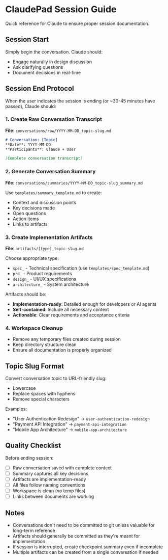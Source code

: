 # ClaudePad Session Guide

Quick reference for Claude to ensure proper session documentation.

## Session Start

Simply begin the conversation. Claude should:
- Engage naturally in design discussion
- Ask clarifying questions
- Document decisions in real-time

## Session End Protocol

When the user indicates the session is ending (or ~30-45 minutes have passed), Claude should:

### 1. Create Raw Conversation Transcript

**File**: `conversations/raw/YYYY-MM-DD_topic-slug.md`

```markdown
# Conversation: [Topic]
**Date**: YYYY-MM-DD
**Participants**: Claude + User

[Complete conversation transcript]
```

### 2. Generate Conversation Summary

**File**: `conversations/summaries/YYYY-MM-DD_topic-slug_summary.md`

Use `templates/summary_template.md` to create:
- Context and discussion points
- Key decisions made
- Open questions
- Action items
- Links to artifacts

### 3. Create Implementation Artifacts

**File**: `artifacts/[type]_topic-slug.md`

Choose appropriate type:
- `spec_` - Technical specification (use `templates/spec_template.md`)
- `prd_` - Product requirements
- `design_` - UI/UX specifications
- `architecture_` - System architecture

Artifacts should be:
- **Implementation-ready**: Detailed enough for developers or AI agents
- **Self-contained**: Include all necessary context
- **Actionable**: Clear requirements and acceptance criteria

### 4. Workspace Cleanup

- Remove any temporary files created during session
- Keep directory structure clean
- Ensure all documentation is properly organized

## Topic Slug Format

Convert conversation topic to URL-friendly slug:
- Lowercase
- Replace spaces with hyphens
- Remove special characters

Examples:
- "User Authentication Redesign" → `user-authentication-redesign`
- "Payment API Integration" → `payment-api-integration`
- "Mobile App Architecture" → `mobile-app-architecture`

## Quality Checklist

Before ending session:
- [ ] Raw conversation saved with complete context
- [ ] Summary captures all key decisions
- [ ] Artifacts are implementation-ready
- [ ] All files follow naming conventions
- [ ] Workspace is clean (no temp files)
- [ ] Links between documents are working

## Notes

- Conversations don't need to be committed to git unless valuable for long-term reference
- Artifacts should generally be committed as they're meant for implementation
- If session is interrupted, create checkpoint summary even if incomplete
- Multiple artifacts can be created from a single conversation if needed
